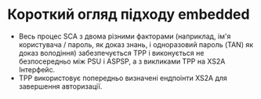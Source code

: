 # Короткий огляд підходу embedded

- Весь процес SCA з двома різними факторами (наприклад, ім'я користувача / пароль, як доказ знань, і одноразовий пароль (TAN) як доказ володіння) забезпечується TPP і виконується не безпосередньо між PSU і ASPSP, а з викликами TPP на XS2A Інтерфейс.
- TPP використовує попередньо визначені ендпоінти XS2A для завершення авторизації.
